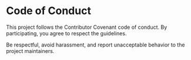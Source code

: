 # Code of Conduct

This project follows the Contributor Covenant code of conduct. By participating, you agree to respect the guidelines.

Be respectful, avoid harassment, and report unacceptable behavior to the project maintainers.
